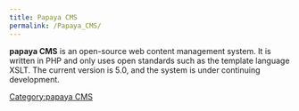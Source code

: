 ```yaml
---
title: Papaya CMS
permalink: /Papaya_CMS/
---
```


**papaya CMS** is an open-source web content management system. It is written in PHP and only uses open standards such as the template language XSLT. The current version is 5.0, and the system is under continuing development.

[Category:papaya CMS](export_en/Category:papaya_CMS "wikilink")